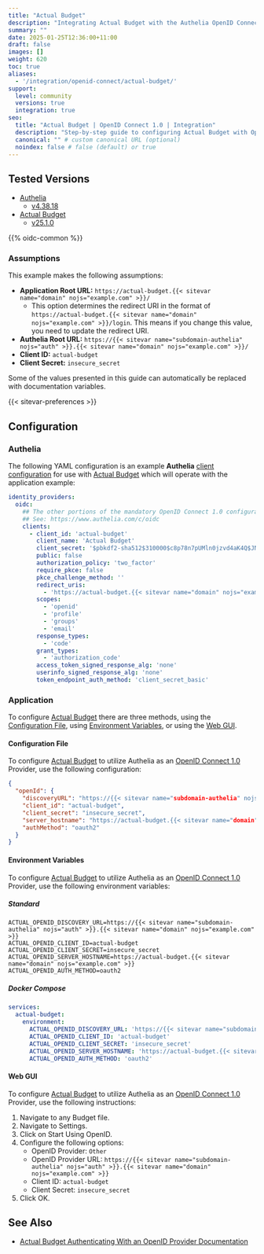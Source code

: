 ```yaml
---
title: "Actual Budget"
description: "Integrating Actual Budget with the Authelia OpenID Connect 1.0 Provider."
summary: ""
date: 2025-01-25T12:36:00+11:00
draft: false
images: []
weight: 620
toc: true
aliases:
  - '/integration/openid-connect/actual-budget/'
support:
  level: community
  versions: true
  integration: true
seo:
  title: "Actual Budget | OpenID Connect 1.0 | Integration"
  description: "Step-by-step guide to configuring Actual Budget with OpenID Connect 1.0 for secure SSO. Enhance your login flow using Authelia’s modern identity management."
  canonical: "" # custom canonical URL (optional)
  noindex: false # false (default) or true
---
```


## Tested Versions

- [Authelia]
  - [v4.38.18](https://github.com/authelia/authelia/releases/tag/v4.38.18)
- [Actual Budget]
  - [v25.1.0](https://github.com/actualbudget/actual/releases/tag/v25.1.0)

{{% oidc-common %}}

### Assumptions

This example makes the following assumptions:

- __Application Root URL:__ `https://actual-budget.{{< sitevar name="domain" nojs="example.com" >}}/`
  - This option determines the redirect URI in the format of
        `https://actual-budget.{{< sitevar name="domain" nojs="example.com" >}}/login`.
        This means if you change this value, you need to update the redirect URI.
- __Authelia Root URL:__ `https://{{< sitevar name="subdomain-authelia" nojs="auth" >}}.{{< sitevar name="domain" nojs="example.com" >}}/`
- __Client ID:__ `actual-budget`
- __Client Secret:__ `insecure_secret`

Some of the values presented in this guide can automatically be replaced with documentation variables.

{{< sitevar-preferences >}}

## Configuration

### Authelia

The following YAML configuration is an example __Authelia__ [client configuration] for use with [Actual Budget] which
will operate with the application example:

```yaml {title="configuration.yml"}
identity_providers:
  oidc:
    ## The other portions of the mandatory OpenID Connect 1.0 configuration go here.
    ## See: https://www.authelia.com/c/oidc
    clients:
      - client_id: 'actual-budget'
        client_name: 'Actual Budget'
        client_secret: '$pbkdf2-sha512$310000$c8p78n7pUMln0jzvd4aK4Q$JNRBzwAo0ek5qKn50cFzzvE9RXV88h1wJn5KGiHrD0YKtZaR/nCb2CJPOsKaPK0hjf.9yHxzQGZziziccp6Yng'  # The digest of 'insecure_secret'.
        public: false
        authorization_policy: 'two_factor'
        require_pkce: false
        pkce_challenge_method: ''
        redirect_uris:
          - 'https://actual-budget.{{< sitevar name="domain" nojs="example.com" >}}/openid/callback'
        scopes:
          - 'openid'
          - 'profile'
          - 'groups'
          - 'email'
        response_types:
          - 'code'
        grant_types:
          - 'authorization_code'
        access_token_signed_response_alg: 'none'
        userinfo_signed_response_alg: 'none'
        token_endpoint_auth_method: 'client_secret_basic'
```

### Application

To configure [Actual Budget] there are three methods, using the [Configuration File](#configuration-file), using
[Environment Variables](#environment-variables), or using the [Web GUI](#web-gui).

#### Configuration File

To configure [Actual Budget] to utilize Authelia as an [OpenID Connect 1.0] Provider, use the following configuration:

```json
{
  "openId": {
    "discoveryURL": "https://{{< sitevar name="subdomain-authelia" nojs="auth" >}}.{{< sitevar name="domain" nojs="example.com" >}}",
    "client_id": "actual-budget",
    "client_secret": "insecure_secret",
    "server_hostname": "https://actual-budget.{{< sitevar name="domain" nojs="example.com" >}}",
    "authMethod": "oauth2"
  }
}
```

#### Environment Variables

To configure [Actual Budget] to utilize Authelia as an [OpenID Connect 1.0] Provider, use the following environment
variables:

##### Standard

```shell {title=".env"}
ACTUAL_OPENID_DISCOVERY_URL=https://{{< sitevar name="subdomain-authelia" nojs="auth" >}}.{{< sitevar name="domain" nojs="example.com" >}}
ACTUAL_OPENID_CLIENT_ID=actual-budget
ACTUAL_OPENID_CLIENT_SECRET=insecure_secret
ACTUAL_OPENID_SERVER_HOSTNAME=https://actual-budget.{{< sitevar name="domain" nojs="example.com" >}}
ACTUAL_OPENID_AUTH_METHOD=oauth2
```

##### Docker Compose

```yaml {title="compose.yml"}
services:
  actual-budget:
    environment:
      ACTUAL_OPENID_DISCOVERY_URL: 'https://{{< sitevar name="subdomain-authelia" nojs="auth" >}}.{{< sitevar name="domain" nojs="example.com" >}}/.well-known/openid-configuration'
      ACTUAL_OPENID_CLIENT_ID: 'actual-budget'
      ACTUAL_OPENID_CLIENT_SECRET: 'insecure_secret'
      ACTUAL_OPENID_SERVER_HOSTNAME: 'https://actual-budget.{{< sitevar name="domain" nojs="example.com" >}}'
      ACTUAL_OPENID_AUTH_METHOD: 'oauth2'
```

#### Web GUI

To configure [Actual Budget] to utilize Authelia as an [OpenID Connect 1.0] Provider, use the following instructions:

1. Navigate to any Budget file.
2. Navigate to Settings.
3. Click on Start Using OpenID.
4. Configure the following options:
   - OpenID Provider: `Other`
   - OpenID Provider URL: `https://{{< sitevar name="subdomain-authelia" nojs="auth" >}}.{{< sitevar name="domain" nojs="example.com" >}}`
   - Client ID: `actual-budget`
   - Client Secret: `insecure_secret`
5. Click OK.

## See Also

- [Actual Budget Authenticating With an OpenID Provider Documentation](https://actualbudget.org/docs/config/oauth-auth)

[Authelia]: https://www.authelia.com
[Actual Budget]: https://actualbudget.org/
[OpenID Connect 1.0]: ../../../openid-connect/introduction.md
[client configuration]: ../../../../configuration/identity-providers/openid-connect/clients.md
